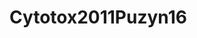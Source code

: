<a name="material" />

# Cytotox2011Puzyn16
<script type="application/ld+json">
  {
    "@context": "https://schema.org/",
    "@type": "ChemicalSubstance",
    "http://purl.org/dc/terms/conformsTo":
      {
        "@type": "CreativeWork",
        "@id": "https://bioschemas.org/profiles/ChemicalSubstance/0.4-RELEASE/"
      },
    "@id": "https://egonw.github.io/nanowiki/nanowiki16.html#material",
    "name": "Cytotox2011Puzyn16",
    "sameAs: "http://127.0.0.1/mediawiki/index.php/Special:URIResolver/Cytotox2011Puzyn16"
  }
</script>

